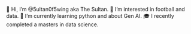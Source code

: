 👋 Hi, I’m @5ultan0f5wing aka The Sultan.
👀 I’m interested in football and data.
🌱 I’m currently learning python and about Gen AI.
🎓 I recently completed a masters in data science.



<!---
5ultan0f5wing/5ultan0f5wing is a ✨ special ✨ repository because its `README.md` (this file) appears on your GitHub profile.
You can click the Preview link to take a look at your changes.
--->
